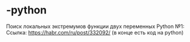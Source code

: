 # -python
Поиск локальных экстремумов функции двух переменных Python №1:
Ссылка: https://habr.com/ru/post/332092/ (в конце есть код на python)
